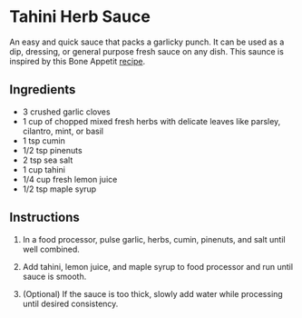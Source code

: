 # Tahini Herb Sauce

An easy and quick sauce that packs a garlicky punch. It can be used as a dip, dressing, or general purpose fresh sauce on any dish. This saunce is inspired by this Bone Appetit [recipe](https://www.bonappetit.com/recipe/spiced-green-tahini-sauce).


## Ingredients

- 3 crushed garlic cloves
- 1 cup of chopped mixed fresh herbs with delicate leaves like parsley, cilantro, mint, or basil
- 1 tsp cumin
- 1/2 tsp pinenuts
- 2 tsp sea salt
- 1 cup tahini
- 1/4 cup fresh lemon juice
- 1/2 tsp maple syrup


## Instructions

1. In a food processor, pulse garlic, herbs, cumin, pinenuts, and salt until well combined.

2. Add tahini, lemon juice, and maple syrup to food processor and run until sauce is smooth.

3. (Optional) If the sauce is too thick, slowly add water while processing until desired consistency.